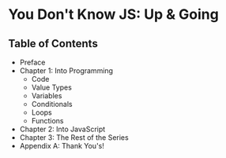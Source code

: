 # You Don't Know JS: Up & Going

## Table of Contents

* Preface
* Chapter 1: Into Programming
	* Code
	* Value Types
	* Variables
	* Conditionals
	* Loops
	* Functions
* Chapter 2: Into JavaScript
* Chapter 3: The Rest of the Series
* Appendix A: Thank You's!
